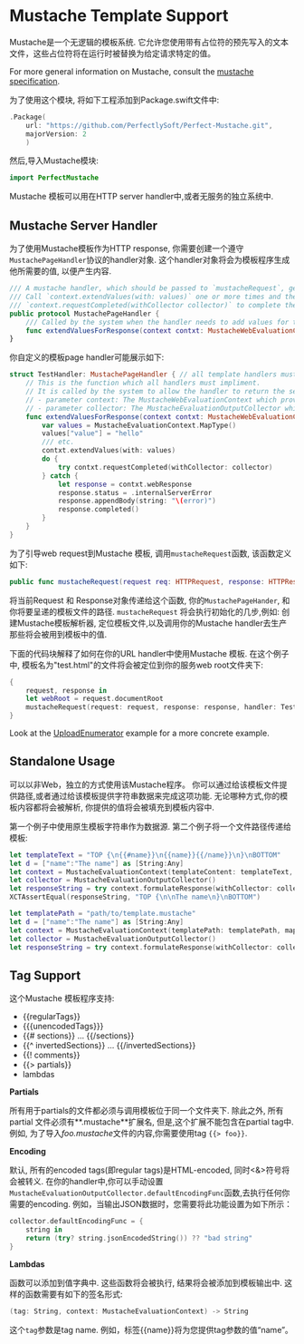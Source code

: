 # Mustache Template Support

Mustache是一个无逻辑的模板系统. 它允许您使用带有占位符的预先写入的文本文件，这些占位符将在运行时被替换为给定请求特定的值。



For more general information on Mustache, consult the [mustache specification](https://mustache.github.io/mustache.5.html).

为了使用这个模块, 将如下工程添加到Package.swift文件中:

```swift
.Package(
    url: "https://github.com/PerfectlySoft/Perfect-Mustache.git", 
    majorVersion: 2
    )
```



然后,导入Mustache模块:

```swift
import PerfectMustache

```

Mustache 模板可以用在HTTP server handler中,或者无服务的独立系统中.



## Mustache Server Handler

为了使用Mustache模板作为HTTP response, 你需要创建一个遵守`MustachePageHandler`协议的handler对象. 这个handler对象将会为模板程序生成他所需要的值, 以便产生内容.

```swift
/// A mustache handler, which should be passed to `mustacheRequest`, generates values to fill a mustache template
/// Call `context.extendValues(with: values)` one or more times and then
/// `context.requestCompleted(withCollector collector)` to complete the request and output the resulting content to the client.
public protocol MustachePageHandler {
    /// Called by the system when the handler needs to add values for the template.
    func extendValuesForResponse(context contxt: MustacheWebEvaluationContext, collector: MustacheEvaluationOutputCollector)
}
```



你自定义的模板page handler可能展示如下:

```swift
struct TestHandler: MustachePageHandler { // all template handlers must inherit from PageHandler
    // This is the function which all handlers must impliment.
    // It is called by the system to allow the handler to return the set of values which will be used when populating the template.
    // - parameter context: The MustacheWebEvaluationContext which provides access to the HTTPRequest containing all the information pertaining to the request
    // - parameter collector: The MustacheEvaluationOutputCollector which can be used to adjust the template output. For example a `defaultEncodingFunc` could be installed to change how outgoing values are encoded.
    func extendValuesForResponse(context contxt: MustacheWebEvaluationContext, collector: MustacheEvaluationOutputCollector) {
        var values = MustacheEvaluationContext.MapType()
        values["value"] = "hello"
        /// etc.
        contxt.extendValues(with: values)
        do {
            try contxt.requestCompleted(withCollector: collector)
        } catch {
            let response = contxt.webResponse
            response.status = .internalServerError
            response.appendBody(string: "\(error)")
            response.completed()
        }
    }
}
```



为了引导web request到Mustache 模板, 调用`mustacheRequest`函数, 该函数定义如下:

```swift
public func mustacheRequest(request req: HTTPRequest, response: HTTPResponse, handler: MustachePageHandler, templatePath: String)

```



将当前Request 和 Response对象传递给这个函数, 你的`MustachePageHander`, 和你将要呈递的模板文件的路径. `mustacheRequest` 将会执行初始化的几步,例如: 创建Mustache模板解析器, 定位模板文件,以及调用你的Mustache handler去生产那些将会被用到模板中的值.

下面的代码块解释了如何在你的URL handler中使用Mustache 模板. 在这个例子中, 模板名为"test.html"的文件将会被定位到你的服务web root文件夹下:

```swift
{
    request, response in 
    let webRoot = request.documentRoot
    mustacheRequest(request: request, response: response, handler: TestHandler(), templatePath: webRoot + "/test.html")
}
```



Look at the [UploadEnumerator](https://github.com/PerfectExamples/Perfect-UploadEnumerator) example for a more concrete example.



## Standalone Usage

可以以非Web，独立的方式使用该Mustache程序。 你可以通过给该模板文件提供路径,或者通过给该模板提供字符串数据来完成这项功能. 无论哪种方式,你的模板内容都将会被解析, 你提供的值将会被填充到模板内容中.

第一个例子中使用原生模板字符串作为数据源. 第二个例子将一个文件路径传递给模板:

```swift
let templateText = "TOP {\n{{#name}}\n{{name}}{{/name}}\n}\nBOTTOM"
let d = ["name":"The name"] as [String:Any]
let context = MustacheEvaluationContext(templateContent: templateText, map: d)
let collector = MustacheEvaluationOutputCollector()
let responseString = try context.formulateResponse(withCollector: collector)
XCTAssertEqual(responseString, "TOP {\n\nThe name\n}\nBOTTOM")

```



```swift
let templatePath = "path/to/template.mustache"
let d = ["name":"The name"] as [String:Any]
let context = MustacheEvaluationContext(templatePath: templatePath, map: d)
let collector = MustacheEvaluationOutputCollector()
let responseString = try context.formulateResponse(withCollector: collector)
```



## Tag Support

这个Mustache 模板程序支持:

- {{regularTags}}
- {{{unencodedTags}}}
- {{# sections}} ... {{/sections}}
- {{^ invertedSections}} ... {{/invertedSections}}
- {{! comments}}
- {{> partials}}
- lambdas

**Partials**

所有用于partials的文件都必须与调用模板位于同一个文件夹下. 除此之外, 所有partial 文件必须有**.mustache**扩展名, 但是,这个扩展不能包含在partial tag中. 例如, 为了导入*foo.mustache*文件的内容,你需要使用tag `{{> foo}}`.



**Encoding**

默认, 所有的encoded tags(即regular tags)是HTML-encoded, 同时<&>符号将会被转义. 在你的handler中,你可以手动设置`MustacheEvaluationOutputCollector.defaultEncodingFunc`函数,去执行任何你需要的encoding. 例如，当输出JSON数据时，您需要将此功能设置为如下所示：

```swift
collector.defaultEncodingFunc = { 
    string in 
    return (try? string.jsonEncodedString()) ?? "bad string"
}
```



**Lambdas**

函数可以添加到值字典中. 这些函数将会被执行, 结果将会被添加到模板输出中. 这样的函数需要有如下的签名形式:

```swift
(tag: String, context: MustacheEvaluationContext) -> String
```



这个`tag`参数是tag name. 例如，标签{{name}}将为您提供tag参数的值“name”。





































